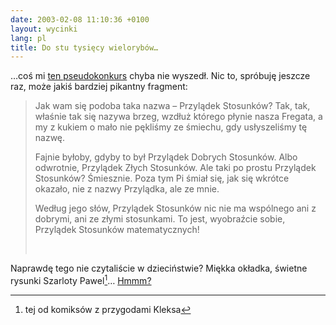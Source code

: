 ```yaml
---
date: 2003-02-08 11:10:36 +0100
layout: wycinki
lang: pl
title: Do stu tysięcy wielorybów…
---
```


…coś mi [ten pseudokonkurs](/bom-bram-fok 'wycinek „Bom-bram-fok!”') chyba nie wyszedł. Nic to, spróbuję jeszcze raz, może jakiś bardziej pikantny fragment:

> Jak wam się podoba taka nazwa – Przylądek Stosunków? Tak, tak, właśnie tak się nazywa brzeg, wzdłuż którego płynie nasza Fregata, a my z kukiem o mało nie pękliśmy ze śmiechu, gdy usłyszeliśmy tę nazwę.
>
> Fajnie byłoby, gdyby to był Przylądek Dobrych Stosunków. Albo odwrotnie, Przylądek Złych Stosunków. Ale taki po prostu Przylądek Stosunków? Śmiesznie. Poza tym Pi śmiał się, jak się wkrótce okazało, nie z nazwy Przylądka, ale ze mnie.
>
> Według jego słów, Przylądek Stosunków nic nie ma wspólnego ani z dobrymi, ani ze złymi stosunkami. To jest, wyobraźcie sobie, Przylądek Stosunków matematycznych!
>
>  

Naprawdę tego nie czytaliście w dzieciństwie? Miękka okładka, świetne rysunki Szarloty Pawel[^1]… [Hmmm?](/about 'skrzynka kontaktowa')

[^1]: tej od komiksów z przygodami Kleksa
